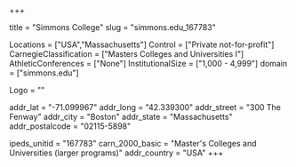 
+++

title = "Simmons College"
slug = "simmons.edu_167783"

Locations = ["USA","Massachusetts"]
Control = ["Private not-for-profit"]
CarnegieClassification = ["Masters Colleges and Universities I"]
AthleticConferences = ["None"]
InstitutionalSize = ["1,000 - 4,999"]
domain = ["simmons.edu"]

Logo = ""

addr_lat = "-71.099967"
addr_long = "42.339300"
addr_street = "300 The Fenway"
addr_city = "Boston"
addr_state = "Massachusetts"
addr_postalcode = "02115-5898"

ipeds_unitid = "167783"
carn_2000_basic = "Master's Colleges and Universities (larger programs)"
addr_country = "USA"
+++
    
